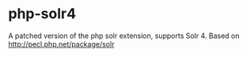 php-solr4
=========

A patched version of the php solr extension, supports Solr 4. 
Based on http://pecl.php.net/package/solr
